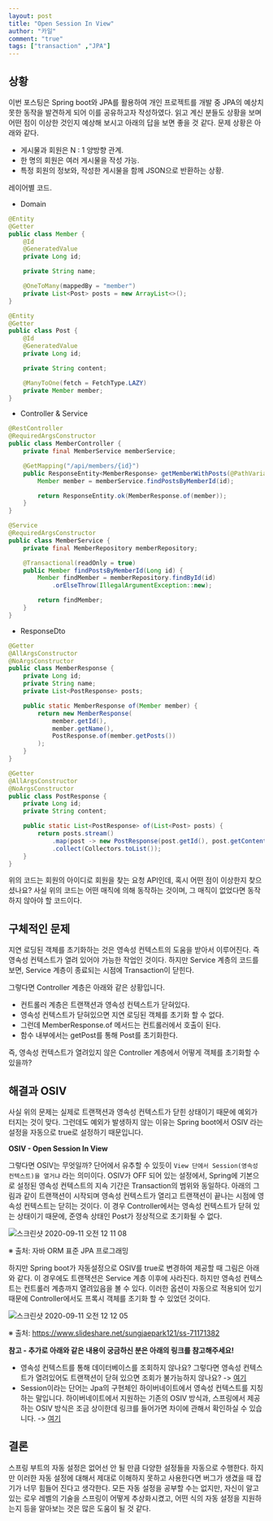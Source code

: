 ```yaml
---
layout: post  
title: "Open Session In View"  
author: "카일"
comment: "true"
tags: ["transaction" ,"JPA"]
---
```


## 상황
이번 포스팅은 Spring boot와 JPA를 활용하여 개인 프로젝트를 개발 중 JPA의 예상치 못한 동작을 발견하게 되어 이를 공유하고자 작성하였다. 읽고 계신 분들도 상황을 보며 어떤 점이 이상한 것인지 예상해 보시고 아래의 답을 보면 좋을 것 같다. 문제 상황은 아래와 같다.
- 게시물과 회원은 N : 1 양방향 관계.
- 한 명의 회원은 여러 게시물을 작성 가능.
- 특정 회원의 정보와, 작성한 게시물을 함께 JSON으로 반환하는 상황.

레이어별 코드.
- Domain

```java
@Entity
@Getter
public class Member {
    @Id
    @GeneratedValue
    private Long id;

    private String name;

    @OneToMany(mappedBy = "member")
    private List<Post> posts = new ArrayList<>();
}

@Entity
@Getter
public class Post {
    @Id
    @GeneratedValue
    private Long id;

    private String content;

    @ManyToOne(fetch = FetchType.LAZY)
    private Member member;
}
```

- Controller & Service

```java
@RestController
@RequiredArgsConstructor
public class MemberController {
    private final MemberService memberService;

    @GetMapping("/api/members/{id}")
    public ResponseEntity<MemberResponse> getMemberWithPosts(@PathVariable Long id) {
        Member member = memberService.findPostsByMemberId(id);

        return ResponseEntity.ok(MemberResponse.of(member));
    }
}

@Service
@RequiredArgsConstructor
public class MemberService {
    private final MemberRepository memberRepository;

    @Transactional(readOnly = true)
    public Member findPostsByMemberId(Long id) {
        Member findMember = memberRepository.findById(id)
            .orElseThrow(IllegalArgumentException::new);

        return findMember;
    }
}
```

- ResponseDto

```java
@Getter
@AllArgsConstructor
@NoArgsConstructor
public class MemberResponse {
    private Long id;
    private String name;
    private List<PostResponse> posts;

    public static MemberResponse of(Member member) {
        return new MemberResponse(
            member.getId(),
            member.getName(),
            PostResponse.of(member.getPosts())
        );
    }
}

@Getter
@AllArgsConstructor
@NoArgsConstructor
public class PostResponse {
    private Long id;
    private String content;

    public static List<PostResponse> of(List<Post> posts) {
        return posts.stream()
            .map(post -> new PostResponse(post.getId(), post.getContent()))
            .collect(Collectors.toList());
    }
}
```

위의 코드는 회원의 아이디로 회원을 찾는 요청 API인데, 혹시 어떤 점이 이상한지 찾으셨나요? 사실 위의 코드는 어떤 매직에 의해 동작하는 것이며, 그 매직이 없었다면 동작하지 않아야 할 코드이다.

## 구체적인 문제

지연 로딩된 객체를 초기화하는 것은 영속성 컨텍스트의 도움을 받아서 이루어진다. 즉 영속성 컨텍스트가 열려 있어야 가능한 작업인 것이다. 하지만 Service 계층의 코드를 보면, Service 계층이 종료되는 시점에 Transaction이 닫힌다.

그렇다면 Controller 계층은 아래와 같은 상황입니다.

- 컨트롤러 계층은 트랜잭션과 영속성 컨텍스트가 닫혀있다.
- 영속성 컨텍스트가 닫혀있으면 지연 로딩된 객체를 초기화 할 수 없다.
- 그런데 MemberResponse.of 메서드는 컨트롤러에서 호출이 된다.
- 함수 내부에서는 getPost를 통해 Post를 초기화한다.
 
즉, 영속성 컨텍스트가 열려있지 않은 Controller 계층에서 어떻게 객체를 초기화할 수 있을까?

## 해결과 OSIV

사실 위의 문제는 실제로 트랜잭션과 영속성 컨텍스트가 닫힌 상태이기 때문에 예외가 터지는 것이 맞다. 그런데도 예외가 발생하지 않는 이유는 Spring boot에서 OSIV 라는 설정을 자동으로 true로 설정하기 때문입니다.

**OSIV - Open Session In View**

그렇다면 OSIV는 무엇일까? 단어에서 유추할 수 있듯이 `View 단에서 Session(영속성 컨텍스트)을 열거냐` 라는 의미이다. OSIV가 OFF 되어 있는 설정에서, Spring에 기본으로 설정된 영속성 컨텍스트의 지속 기간은 Transaction의 범위와 동일하다. 아래의 그림과 같이 트랜잭션이 시작되며 영속성 컨텍스트가 열리고 트랜잭션이 끝나는 시점에 영속성 컨텍스트는 닫히는 것이다.
이 경우 Controller에서는 영속성 컨텍스트가 닫혀 있는 상태이기 때문에, 준영속 상태인 Post가 정상적으로 초기화될 수 없다.

![스크린샷 2020-09-11 오전 12 11 08](https://user-images.githubusercontent.com/49060374/92751806-4b8e2300-f3c3-11ea-876c-5d1bc5ddb04a.png)

※ 출처: 자바 ORM 표준 JPA 프로그래밍

하지만 Spring boot가 자동설정으로 OSIV를 true로 변경하여 제공할 때 그림은 아래와 같다. 이 경우에도 트랜잭션은 Service 계층 이후에 사라진다. 하지만 영속성 컨텍스트는 컨트롤러 계층까지 열려있음을 볼 수 있다. 이러한 옵션이 자동으로 적용되어 있기 때문에 Controller에서도 프록시 객체를 초기화 할 수 있었던 것이다.

![스크린샷 2020-09-11 오전 12 12 05](https://user-images.githubusercontent.com/49060374/92751951-6e203c00-f3c3-11ea-9f57-961ddc21a578.png)

※ 출처: https://www.slideshare.net/sungjaepark121/ss-71171382

**참고 - 추가로 아래와 같은 내용이 궁금하신 분은 아래의 링크를 참고해주세요!**

- 영속성 컨텍스트를 통해 데이터베이스를 조회하지 않나요? 그렇다면 영속성 컨텍스트가 열려있어도 트랜잭션이 닫혀 있으면 조회가 불가능하지 않나요? 
    -> [여기](https://stackoverflow.com/questions/26327274/do-you-need-a-database-transaction-for-reading-data)
- Session이라는 단어는 Jpa의 구현체인 하이버네이트에서 영속성 컨텍스트를 지칭하는 말입니다. 하이버네이트에서 지원하는 기존의 OSIV 방식과, 스프링에서 제공하는 OSIV 방식은 조금 상이한데 링크를 들어가면 차이에 관해서 확인하실 수 있습니다. 
    -> [여기](https://kingbbode.tistory.com/27)

## 결론

스프링 부트의 자동 설정은 없어선 안 될 만큼 다양한 설정들을 자동으로 수행한다. 하지만 이러한 자동 설정에 대해서 제대로 이해하지 못하고 사용한다면 버그가 생겼을 때 잡기가 너무 힘들어 진다고 생각한다. 모든 자동 설정을 공부할 수는 없지만, 자신이 알고 있는 로우 레벨의 기술을 스프링이 어떻게 추상화시켰고, 어떤 식의 자동 설정을 지원하는지 등을 알아보는 것은 많은 도움이 될 것 같다.